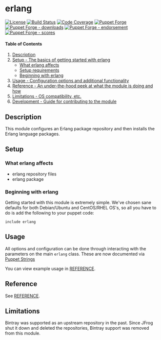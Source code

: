 # erlang

[![License](https://img.shields.io/github/license/voxpupuli/puppet-erlang.svg)](https://github.com/voxpupuli/puppet-erlang/blob/master/LICENSE)
[![Build Status](https://travis-ci.org/voxpupuli/puppet-erlang.svg?branch=master)](https://travis-ci.org/voxpupuli/puppet-erlang)
[![Code Coverage](https://coveralls.io/repos/github/voxpupuli/puppet-erlang/badge.svg?branch=master)](https://coveralls.io/github/voxpupuli/puppet-erlang)
[![Puppet Forge](https://img.shields.io/puppetforge/v/puppet/erlang.svg)](https://forge.puppetlabs.com/puppet/erlang)
[![Puppet Forge - downloads](https://img.shields.io/puppetforge/dt/puppet/erlang.svg)](https://forge.puppetlabs.com/puppet/erlang)
[![Puppet Forge - endorsement](https://img.shields.io/puppetforge/e/puppet/erlang.svg)](https://forge.puppetlabs.com/puppet/erlang)
[![Puppet Forge - scores](https://img.shields.io/puppetforge/f/puppet/erlang.svg)](https://forge.puppetlabs.com/puppet/erlang)

#### Table of Contents

1. [Description](#description)
2. [Setup - The basics of getting started with erlang](#setup)
    * [What erlang affects](#what-erlang-affects)
    * [Setup requirements](#setup-requirements)
    * [Beginning with erlang](#beginning-with-erlang)
3. [Usage - Configuration options and additional functionality](#usage)
4. [Reference - An under-the-hood peek at what the module is doing and how](#reference)
5. [Limitations - OS compatibility, etc.](#limitations)
6. [Development - Guide for contributing to the module](#development)

## Description

This module configures an Erlang package repository and then installs the Erlang language packages.

## Setup

### What erlang affects

* erlang repository files
* erlang package

### Beginning with erlang

Getting started with this module is extremely simple. We've chosen sane defaults for
both Debian/Ubuntu and CentOS/RHEL OS's, so all you have to do is add the following to
your puppet code:

```puppet
include erlang
```

## Usage

All options and configuration can be done through interacting with the parameters
on the main `erlang` class.
These are now documented via [Puppet Strings](https://github.com/puppetlabs/puppet-strings)

You can view example usage in [REFERENCE](REFERENCE.md).

## Reference

See [REFERENCE](REFERENCE.md).

## Limitations

Bintray was supported as an upstream repository in the past. Since JFrog shut it
down and deleted the repositories, Bintray support was removed from this module.
